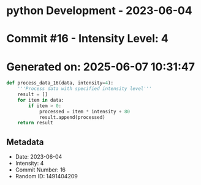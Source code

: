 ﻿# python Development - 2023-06-04
# Commit #16 - Intensity Level: 4
# Generated on: 2025-06-07 10:31:47
```python
def process_data_16(data, intensity=4):
    '''Process data with specified intensity level'''
    result = []
    for item in data:
        if item > 0:
            processed = item * intensity + 80
            result.append(processed)
    return result
```
## Metadata
- Date: 2023-06-04
- Intensity: 4
- Commit Number: 16
- Random ID: 1491404209
